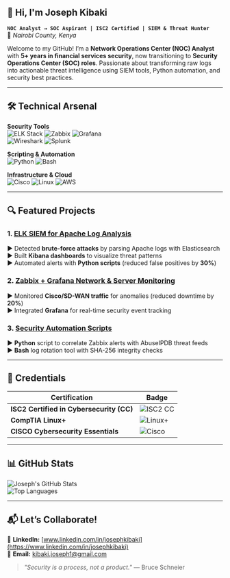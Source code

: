 ## 👋 Hi, I'm Joseph Kibaki 
**`NOC Analyst → SOC Aspirant | ISC2 Certified | SIEM & Threat Hunter`**  
📍 *Nairobi County, Kenya*  

Welcome to my GitHub! I’m a **Network Operations Center (NOC) Analyst** with **5+ years in financial services security**, now transitioning to **Security Operations Center (SOC) roles**. Passionate about transforming raw logs into actionable threat intelligence using SIEM tools, Python automation, and security best practices.  

---

## 🛠️ Technical Arsenal  

**Security Tools**  
![ELK Stack](https://img.shields.io/badge/ELK-005571?logo=elasticstack&logoColor=white) ![Zabbix](https://img.shields.io/badge/Zabbix-D30000?logo=zabbix&logoColor=white) ![Grafana](https://img.shields.io/badge/Grafana-F46800?logo=grafana&logoColor=white)  
![Wireshark](https://img.shields.io/badge/Wireshark-1679A7?logo=wireshark&logoColor=white) ![Splunk](https://img.shields.io/badge/Splunk-000000?logo=splunk)  

**Scripting & Automation**  
![Python](https://img.shields.io/badge/Python-3776AB?logo=python&logoColor=white) ![Bash](https://img.shields.io/badge/Bash-4EAA25?logo=gnubash&logoColor=white)  

**Infrastructure & Cloud**  
![Cisco](https://img.shields.io/badge/Cisco-1BA0D7?logo=cisco&logoColor=white) ![Linux](https://img.shields.io/badge/Linux-FCC624?logo=linux&logoColor=black) ![AWS](https://img.shields.io/badge/AWS-232F3E?logo=amazonaws&logoColor=white)  

---

## 🔍 Featured Projects  

### 1. [ELK SIEM for Apache Log Analysis](https://github.com/J-Kibaki/elk-siem)  
▶ Detected **brute-force attacks** by parsing Apache logs with Elasticsearch  
▶ Built **Kibana dashboards** to visualize threat patterns   
▶ Automated alerts with **Python scripts** (reduced false positives by **30%**)  

### 2. [Zabbix + Grafana Network & Server Monitoring](https://github.com/J-Kibaki/zabbix-monitoring)  
▶ Monitored **Cisco/SD-WAN traffic** for anomalies (reduced downtime by **20%**)  
▶ Integrated **Grafana** for real-time security event tracking  

### 3. [Security Automation Scripts](https://github.com/J-Kibaki/security-scripts)  
▶ **Python** script to correlate Zabbix alerts with AbuseIPDB threat feeds  
▶ **Bash** log rotation tool with SHA-256 integrity checks  

---

## 📜 Credentials  
| Certification | Badge |  
|--------------|-------|  
| **ISC2 Certified in Cybersecurity (CC)** | ![ISC2 CC](https://img.shields.io/badge/ISC2_CC-FFD43B?logo=isc2&logoColor=black) |  
| **CompTIA Linux+** | ![Linux+](https://img.shields.io/badge/CompTIA_Linux+-E95420?logo=linux&logoColor=white) |  
| **CISCO Cybersecurity Essentials** | ![Cisco](https://img.shields.io/badge/Cisco-1BA0D7?logo=cisco&logoColor=white) |  

---

## 📊 GitHub Stats  
![Joseph's GitHub Stats](https://github-readme-stats.vercel.app/api?username=J-Kibaki&show_icons=true&theme=radical&hide_border=true&count_private=true)  
![Top Languages](https://github-readme-stats.vercel.app/api/top-langs/?username=J-Kibaki&layout=compact&theme=radical&hide_border=true)  

---

## 📬 Let’s Collaborate!  
🔗 **LinkedIn:** [www.linkedin.com/in/josephkibaki](https://www.linkedin.com/in/josephkibaki)  
📧 **Email:** [kibaki.joseph1@gmail.com](mailto:kibaki.joseph1@gmail.com)  
 

> *"Security is a process, not a product."* — Bruce Schneier  
